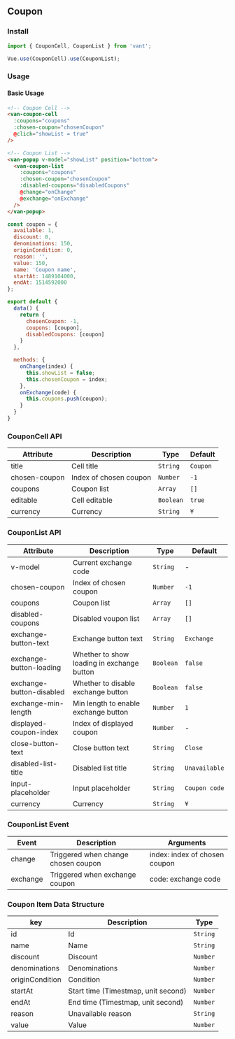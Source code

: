 ## Coupon

### Install
``` javascript
import { CouponCell, CouponList } from 'vant';

Vue.use(CouponCell).use(CouponList);
```

### Usage

#### Basic Usage

```html
<!-- Coupon Cell -->
<van-coupon-cell
  :coupons="coupons"
  :chosen-coupon="chosenCoupon"
  @click="showList = true"
/>

<!-- Coupon List -->
<van-popup v-model="showList" position="bottom">
  <van-coupon-list
    :coupons="coupons"
    :chosen-coupon="chosenCoupon"
    :disabled-coupons="disabledCoupons"
    @change="onChange"
    @exchange="onExchange"
  />
</van-popup>
```

```javascript
const coupon = {
  available: 1,
  discount: 0,
  denominations: 150,
  originCondition: 0,
  reason: '',
  value: 150,
  name: 'Coupon name',
  startAt: 1489104000,
  endAt: 1514592000
};

export default {
  data() {
    return {
      chosenCoupon: -1,
      coupons: [coupon],
      disabledCoupons: [coupon]
    }
  },

  methods: {
    onChange(index) {
      this.showList = false;
      this.chosenCoupon = index;
    },
    onExchange(code) {
      this.coupons.push(coupon);
    }
  }
}
```

### CouponCell API

| Attribute | Description | Type | Default |
|-----------|-----------|-----------|-------------|
| title | Cell title | `String` | `Coupon` |
| chosen-coupon | Index of chosen coupon | `Number` | `-1` |
| coupons | Coupon list | `Array` | `[]` |
| editable | Cell editable | `Boolean` | `true` |
| currency | Currency | `String` | `¥` |

### CouponList API

| Attribute | Description | Type | Default |
|-----------|-----------|-----------|-------------|
| v-model | Current exchange code | `String` | - |
| chosen-coupon | Index of chosen coupon | `Number` | `-1` |
| coupons | Coupon list | `Array` | `[]` |
| disabled-coupons | Disabled voupon list | `Array` | `[]` |
| exchange-button-text | Exchange button text | `String` | `Exchange` |
| exchange-button-loading | Whether to show loading in exchange button | `Boolean` | `false` |
| exchange-button-disabled | Whether to disable exchange button | `Boolean` | `false` |
| exchange-min-length | Min length to enable exchange button | `Number` | `1` |
| displayed-coupon-index | Index of displayed coupon | `Number` | - |
| close-button-text | Close button text | `String` | `Close` |
| disabled-list-title | Disabled list title | `String` | `Unavailable` |
| input-placeholder | Input placeholder | `String` | `Coupon code` |
| currency | Currency | `String` | `¥` |

### CouponList Event

| Event | Description | Arguments |
|-----------|-----------|-----------|
| change | Triggered when change chosen coupon | index: index of chosen coupon |
| exchange | Triggered when exchange coupon | code: exchange code |

### Coupon Item Data Structure

| key | Description | Type |
|-----------|-----------|-----------|
| id | Id | `String` |
| name | Name | `String` |
| discount | Discount | `Number` |
| denominations | Denominations | `Number` |
| originCondition | Condition | `Number` |
| startAt | Start time (Timestmap, unit second) | `Number` |
| endAt | End time (Timestmap, unit second) | `Number` |
| reason | Unavailable reason | `String` |
| value | Value | `Number` |
